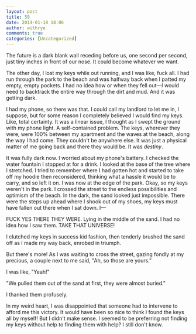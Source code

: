 ```yaml
---
layout: post
title: 59
date: 2014-01-18 18:06
author: withrye
comments: true
categories: [Uncategorized]
---
```

<span id="dropcap">T</span>he future is a dark blank wall receding before us, one second per second, just tiny inches in front of our nose. It could become whatever we want.

The other day, I lost my keys while out running, and I was like, fuck all. I had run through the park to the beach and was halfway back when I patted my empty, empty pockets. I had no idea how or when they fell out&mdash;I would need to backtrack the entire way through the dirt and mud. And it was getting dark.

I had my phone, so there was that. I could call my landlord to let me in, I suppose, but for some reason I completely believed I would find my keys. Like, total certainty. It was a linear issue, I thought as I swept the ground with my phone light. A self-contained problem. The keys, wherever they were, were 100% between my apartment and the waves at the beach, along the way I had come. They couldn't be anywhere else. It was just a physical matter of me going back and there they would be. It was <i>destiny</i>.

It was fully dark now. I worried about my phone's battery. I checked the water fountain I stopped at for a drink. I looked at the base of the tree where I stretched. I tried to remember where I had gotten hot and started to take off my hoodie then reconsidered, thinking what a hassle it would be to carry, and so left it on. I was now at the edge of the park. Okay, so my keys weren't in the park. I crossed the street to the endless possibilities and optimism of the beach. In the dark, the sand looked just impossible. There were the steps up ahead where I shook out of my shoes, my keys must have fallen out there when I sat down. I&mdash;

FUCK YES THERE THEY WERE. Lying in the middle of the sand. I had no idea how I saw them. TAKE THAT UNIVERSE! 

I clutched my keys in success kid fashion, then tenderly brushed the sand off as I made my way back, enrobed in triumph.

But there's more! As I was waiting to cross the street, gazing fondly at my precious, a couple next to me said, "Ah, so those are yours."

I was like, "Yeah!"

"We pulled them out of the sand at first, they were almost buried."

I thanked them profusely. 

In my weird heart, I was disappointed that someone had to intervene to afford me this victory. It would have been so nice to think I found the keys all by myself! But I didn't make sense. I seemed to be preferring not finding my keys without help to finding them with help? I still don't know.












